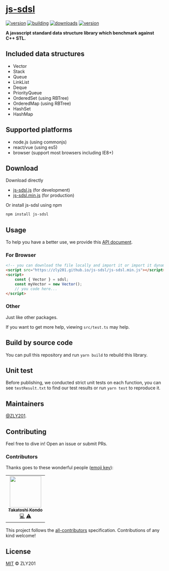 # [js-sdsl](https://github.com/ZLY201/js-sdsl)

[![version](https://img.shields.io/npm/v/js-sdsl?color=blue)](https://www.npmjs.com/package/js-sdsl)
[![building](https://app.travis-ci.com/ZLY201/js-sdsl.svg?branch=feat%2Frefactor)](https://app.travis-ci.com/github/zly201/js-sdsl)
[![downloads](https://img.shields.io/npm/dm/js-sdsl)](https://www.npmjs.com/package/js-sdsl)
[![version](https://img.shields.io/npm/l/js-sdsl?color=%230969da)](https://github.com/ZLY201/js-sdsl/blob/main/LICENSE)

**A javascript standard data structure library which benchmark against C++ STL.**

## Included data structures

- Vector
- Stack
- Queue
- LinkList
- Deque
- PriorityQueue
- OrderedSet (using RBTree)
- OrderedMap (using RBTree)
- HashSet
- HashMap

## Supported platforms

- node.js (using commonjs)
- react/vue (using es5)
- browser (support most browsers including IE8+)

## Download

Download directly

- [js-sdsl.js](https://zly201.github.io/js-sdsl/js-sdsl.js) (for development)
- [js-sdsl.min.js](https://zly201.github.io/js-sdsl/js-sdsl.min.js) (for production)

Or install js-sdsl using npm

```bash
npm install js-sdsl
```

## Usage

To help you have a better use, we provide this [API document](https://zly201.github.io/js-sdsl/index.html).

### For Browser

```html
<!-- you can download the file locally and import it or import it dynamically by using url. -->
<script src="https://zly201.github.io/js-sdsl/js-sdsl.min.js"></script>
<script>
    const { Vector } = sdsl;
    const myVector = new Vector();
    // you code here...
</script>
```

### Other

Just like other packages.

If you want to get more help, viewing `src/test.ts` may help.

## Build by source code

You can pull this repository and run `yarn build` to rebuild this library.

## Unit test

Before publishing, we conducted strict unit tests on each function, you can see `testResult.txt` to find our test
results or run `yarn test` to reproduce it.

## Maintainers

[@ZLY201](https://github.com/ZLY201).

## Contributing

Feel free to dive in! Open an issue or submit PRs.

### Contributors

Thanks goes to these wonderful people ([emoji key](https://allcontributors.org/docs/en/emoji-key)):

<!-- ALL-CONTRIBUTORS-LIST:START - Do not remove or modify this section -->
<!-- prettier-ignore-start -->
<!-- markdownlint-disable -->
<table>
  <tr>
    <td align="center"><a href="https://www.linkedin.com/in/takatoshi-kondo-02a91410/"><img src="https://avatars.githubusercontent.com/u/275959?v=4?s=100" width="100px;" alt=""/><br /><sub><b>Takatoshi Kondo</b></sub></a><br /><a href="https://github.com/ZLY201/js-sdsl/commits?author=redboltz" title="Code">💻</a> <a href="https://github.com/ZLY201/js-sdsl/commits?author=redboltz" title="Tests">⚠️</a></td>
  </tr>
</table>

<!-- markdownlint-restore -->
<!-- prettier-ignore-end -->
<!-- ALL-CONTRIBUTORS-LIST:END -->

This project follows the [all-contributors](https://github.com/all-contributors/all-contributors) specification. Contributions of any kind welcome!

## License

[MIT](https://github.com/ZLY201/js-sdsl/blob/main/LICENSE) © ZLY201
